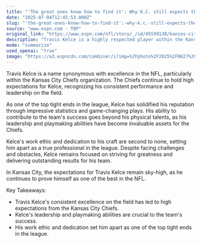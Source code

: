 ```yaml
---
title: "'The great ones know how to find it': Why K.C. still expects the best from Travis Kelce"
date: "2025-07-04T12:45:53.000Z"
slug: "'the-great-ones-know-how-to-find-it':-why-k.c.-still-expects-the-best-from-travis-kelce"
source: "www.espn.com - TOP"
original_link: "https://www.espn.com/nfl/story/_/id/45599138/kansas-city-chiefs-not-lowering-expectations-travis-kelce"
description: "Travis Kelce is a highly respected player within the Kansas City Chiefs organization, known for his excellence and leadership on the field. As one of the top tight ends in the league, Kelce has solidified his reputation through impressive statistics and game-changing plays. Despite facing challenges, Kelce's work ethic and dedication continue to set him apart as a true professional in the NFL, with high expectations for his continued success in Kansas City."
mode: "summarize"
used_openai: "true"
image: "https://a3.espncdn.com/combiner/i?img=%2Fphoto%2F2025%2F0627%2Fr1511989_1296x729_16%2D9.jpg"
---
```


Travis Kelce is a name synonymous with excellence in the NFL, particularly within the Kansas City Chiefs organization. The Chiefs continue to hold high expectations for Kelce, recognizing his consistent performance and leadership on the field.

As one of the top tight ends in the league, Kelce has solidified his reputation through impressive statistics and game-changing plays. His ability to contribute to the team's success goes beyond his physical talents, as his leadership and playmaking abilities have become invaluable assets for the Chiefs.

Kelce's work ethic and dedication to his craft are second to none, setting him apart as a true professional in the league. Despite facing challenges and obstacles, Kelce remains focused on striving for greatness and delivering outstanding results for his team.

In Kansas City, the expectations for Travis Kelce remain sky-high, as he continues to prove himself as one of the best in the NFL.

Key Takeaways:
- Travis Kelce's consistent excellence on the field has led to high expectations from the Kansas City Chiefs.
- Kelce's leadership and playmaking abilities are crucial to the team's success.
- His work ethic and dedication set him apart as one of the top tight ends in the league.